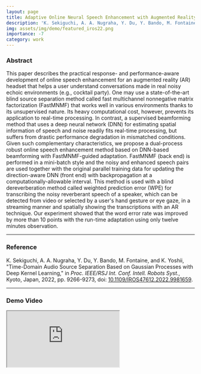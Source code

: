 ```yaml
---
layout: page
title: Adaptive Online Neural Speech Enhancement with Augmented Reality Smart Glasses
description: 'K. Sekiguchi, A. A. Nugraha, Y. Du, Y. Bando, M. Fontaine, and K. Yoshii, "Time-Domain Audio Source Separation Based on Gaussian Processes with Deep Kernel Learning," in Proc. IEEE/RSJ Int. Conf. Intell. Robots Syst., Kyoto, Japan, 2022, pp. 9266-9273.'
img: assets/img/demo/featured_iros22.png
importance: -7
category: work
---
```


### Abstract

This paper describes the practical response- and performance-aware development of online speech enhancement for an augmented reality (AR) headset that helps a user understand conversations made in real noisy echoic environments (e.g., cocktail party). One may use a state-of-the-art blind source separation method called fast multichannel nonnegative matrix factorization (FastMNMF) that works well in various environments thanks to its unsupervised nature. Its heavy computational cost, however, prevents its application to real-time processing. In contrast, a supervised beamforming method that uses a deep neural network (DNN) for estimating spatial information of speech and noise readily fits real-time processing, but suffers from drastic performance degradation in mismatched conditions. Given such complementary characteristics, we propose a dual-process robust online speech enhancement method based on DNN-based beamforming with FastMNMF-guided adaptation. FastMNMF (back end) is performed in a mini-batch style and the noisy and enhanced speech pairs are used together with the original parallel training data for updating the direction-aware DNN (front end) with backpropagation at a computationally-allowable interval. This method is used with a blind dereverberation method called weighted prediction error (WPE) for transcribing the noisy reverberant speech of a speaker, which can be detected from video or selected by a user's hand gesture or eye gaze, in a streaming manner and spatially showing the transcriptions with an AR technique. Our experiment showed that the word error rate was improved by more than 10 points with the run-time adaptation using only twelve minutes observation.

---

### Reference

K. Sekiguchi, A. A. Nugraha, Y. Du, Y. Bando, M. Fontaine, and K. Yoshii, "Time-Domain Audio Source Separation Based on Gaussian Processes with Deep Kernel Learning," in _Proc. IEEE/RSJ Int. Conf. Intell. Robots Syst._, Kyoto, Japan, 2022, pp. 9266-9273, doi: [10.1109/IROS47612.2022.9981659](https://doi.org/10.1109/IROS47612.2022.9981659).

---

### Demo Video

<div class="embed-responsive embed-responsive-16by9 mt-3">
  <iframe class="embed-responsive-item img-fluid rounded z-depth-1" src="https://www.youtube.com/embed/V3-xeyXmBMs?autoplay=0&origin=https://aanugraha.github.io/"></iframe>
</div>
